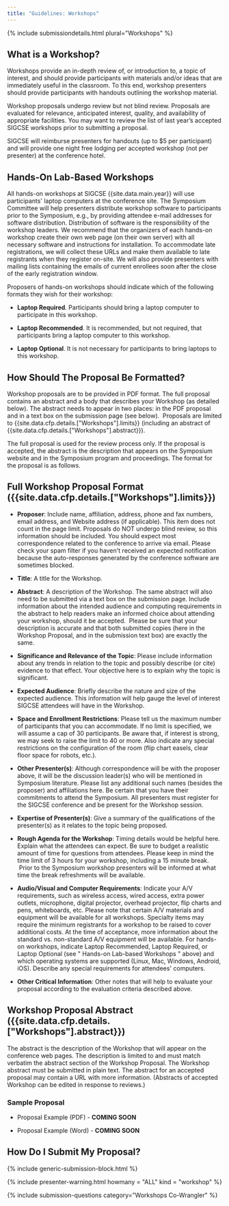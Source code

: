```yaml
---
title: "Guidelines: Workshops"
---
```


{% include submissiondetails.html plural="Workshops" %}

## What is a Workshop?

Workshops provide an in-depth review of, or introduction to, a topic of
interest, and should provide participants with materials and/or ideas
that are immediately useful in the classroom. To this end, workshop
presenters should provide participants with handouts outlining the
workshop material.

Workshop proposals undergo review but not blind review. Proposals are
evaluated for relevance, anticipated interest, quality, and availability
of appropriate facilities. You may want to review the list of last
year’s accepted SIGCSE workshops prior to submitting a proposal.

SIGCSE will reimburse presenters for handouts (up to \$5 per
participant) and will provide one night free lodging per accepted
workshop (not per presenter) at the conference hotel.

## Hands-On Lab-Based Workshops

All hands-on workshops at SIGCSE {{site.data.main.year}} will use
participants' laptop computers at the conference site. The Symposium
Committee will help presenters distribute workshop software to
participants prior to the Symposium, e.g., by providing attendee e-mail
addresses for software distribution. Distribution of software is the
responsibility of the workshop leaders. We recommend that the organizers
of each hands-on workshop create their own web page (on their own
server) with all necessary software and instructions for installation.
To accommodate late registrations, we will collect these URLs and make
them available to late registrants when they register on-site. We will
also provide presenters with mailing lists containing the emails of
current enrollees soon after the close of the early registration window.

Proposers of hands-on workshops should indicate which of the following
formats they wish for their workshop:

-   **Laptop Required**. Participants should bring a laptop computer to
    participate in this workshop.

-   **Laptop Recommended**. It is recommended, but not required, that
    participants bring a laptop computer to this workshop.

-   **Laptop Optional**. It is not necessary for participants to bring
    laptops to this workshop.

## How Should The Proposal Be Formatted?

Workshop proposals are to be provided in PDF format. The full proposal
contains an abstract and a body that describes your Workshop (as
detailed below). The abstract needs to appear in two places: in the PDF
proposal and in a text box on the submission page (see below).
 Proposals are limited to {{site.data.cfp.details.["Workshops"].limits}}
(including an abstract of {{site.data.cfp.details.["Workshops"].abstract}}).

The full proposal is used for the review process only. If the proposal
is accepted, the abstract is the description that appears on the
Symposium website and in the Symposium program and proceedings. The
format for the proposal is as follows.

## Full Workshop Proposal Format ({{site.data.cfp.details.["Workshops"].limits}})

-   **Proposer**: Include name, affiliation, address, phone and fax numbers,
    email address, and Website address (if applicable). This item does
    not count in the page limit. Proposals do NOT undergo blind review,
    so this information should be included. You should expect most
    correspondence related to the conference to arrive via email. Please
    check your spam filter if you haven't received an expected
    notification because the auto-responses generated by the conference
    software are sometimes blocked.

-   **Title**: A title for the Workshop.

-   **Abstract**: A description of the Workshop. The same abstract will also
    need to be submitted via a text box on the submission page. Include
    information about the intended audience and computing
    requirements in the abstract to help readers make an informed choice
    about attending your workshop, should it be accepted.  Please be
    sure that your description is accurate and that both submitted
    copies (here in the Workshop Proposal, and in the submission text
    box) are exactly the same.

-   **Significance and Relevance of the Topic**: Please include information
    about any trends in relation to the topic and possibly describe (or
    cite) evidence to that effect. Your objective here is to explain why
    the topic is significant.

-   **Expected Audience**: Briefly describe the nature and size of the
    expected audience. This information will help gauge the level of
    interest SIGCSE attendees will have in the Workshop.

-   **Space and Enrollment Restrictions**: Please tell us the maximum number
    of participants that you can accommodate. If no limit is specified,
    we will assume a cap of 30 participants. Be aware that, if interest
    is strong, we may seek to raise the limit to 40 or more. Also
    indicate any special restrictions on the configuration of the room
    (flip chart easels, clear floor space for robots, etc.).

-   **Other Presenter(s)**: Although correspondence will be with the
    proposer above, it will be the discussion leader(s) who will be
    mentioned in Symposium literature. Please list any additional such
    names (besides the proposer) and affiliations here. Be certain that
    you have their commitments to attend the Symposium. All presenters
    must register for the SIGCSE conference and be present for the
    Workshop session.

-   **Expertise of Presenter(s)**: Give a summary of the qualifications of
    the presenter(s) as it relates to the topic being proposed.

-   **Rough Agenda for the Workshop**: Timing details would be helpful here.
    Explain what the attendees can expect. Be sure to budget a realistic
    amount of time for questions from attendees. Please keep in mind the
    time limit of 3 hours for your workshop, including a 15 minute
    break.  Prior to the Symposium workshop presenters will be informed
    at what time the break refreshments will be available.

-   **Audio/Visual and Computer Requirements**: Indicate your A/V
    requirements, such as wireless access, wired access, extra power
    outlets, microphone, digital projector, overhead projector, flip
    charts and pens, whiteboards, etc. Please note that certain A/V
    materials and equipment will be available for all workshops.
    Specialty items may require the minimum registrants for a workshop
    to be raised to cover additional costs. At the time of acceptance,
    more information about the standard vs. non-standard A/V equipment
    will be available. For hands-on workshops, indicate Laptop
    Recommended, Laptop Required, or Laptop Optional (see " Hands-on
    Lab-based Workshops " above) and which operating systems are
    supported (Linux, Mac, Windows, Android, iOS). Describe any special
    requirements for attendees' computers.

-   **Other Critical Information**: Other notes that will help to evaluate
    your proposal according to the evaluation criteria described above.

## Workshop Proposal Abstract ({{site.data.cfp.details.["Workshops"].abstract}})

The abstract is the description of the Workshop that will appear on the
conference web pages. The description is limited to and must match
verbatim the abstract section of the Workshop Proposal. The Workshop
abstract must be submitted in plain text. The abstract for an accepted
proposal may contain a URL with more information. (Abstracts of accepted
Workshop can be edited in response to reviews.)

### Sample Proposal

-  Proposal Example (PDF) - **COMING SOON**

-  Proposal Example (Word) - **COMING SOON**

## How Do I Submit My Proposal?

{% include generic-submission-block.html %}

{% include presenter-warning.html howmany = "ALL" kind = "workshop" %}

{% include submission-questions category="Workshops Co-Wrangler" %}
